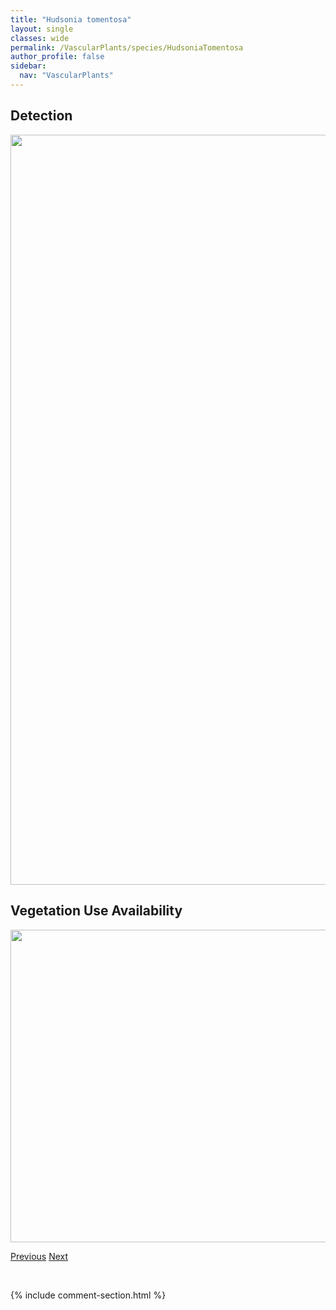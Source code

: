 ```yaml
---
title: "Hudsonia tomentosa"
layout: single
classes: wide
permalink: /VascularPlants/species/HudsoniaTomentosa
author_profile: false
sidebar:
  nav: "VascularPlants"
---
```


<h2>Detection</h2>

<a href="https://drive.google.com/uc?export=view&id=1T0bANspyp31Z0IKeGqyeJubrTLlwANqj">
<img src="https://drive.google.com/uc?export=view&id=1T0bANspyp31Z0IKeGqyeJubrTLlwANqj" height = "1200" width = "800">
</a>


<h2>Vegetation Use Availability</h2>

<a href="https://drive.google.com/uc?export=view&id=1mfqSCGsGrDaZmwHVeyBAp5BU83lrWZLL">
<img src="https://drive.google.com/uc?export=view&id=1mfqSCGsGrDaZmwHVeyBAp5BU83lrWZLL" height = "500" width = "1000">
</a>


<a href="/DevelopmentWebsite/VascularPlants/species/HoustoniaLongifolia" class="pagination--pager" title="Houstonia longifolia">Previous</a> <a href="/DevelopmentWebsite/VascularPlants/species/HumulusLupulus" class="pagination--pager" title="Humulus lupulus">Next</a>

<p>&nbsp;</p>

{% include comment-section.html %}
